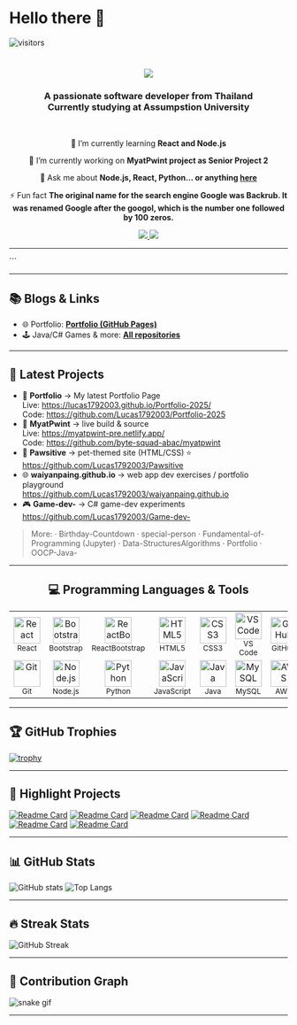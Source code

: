 # Hello there 👋

![visitors](https://komarev.com/ghpvc/?username=Lucas1792003&color=brightgreen)


<h1 align="center">
    <img src="https://readme-typing-svg.herokuapp.com/?font=Righteous&size=35&center=true&vCenter=true&width=500&height=70&duration=4000&lines=Hi+There!+👋;+I'm+Wai+Yan+Paing!;" />
</h1>

<h3 align="center">A passionate software developer from Thailand <br>Currently studying at Assumpstion University</h3>

<br/>

<div align="center">
 
  🌱 I’m currently learning **React and Node.js**

 🔭 I’m currently working on **MyatPwint project as Senior Project 2**

💬 Ask me about **Node.js, React, Python... or anything [here](https://github.com/Lucas1792003/Lucas1792003/issues)**

⚡ Fun fact **The original name for the search engine Google was Backrub. It was renamed Google after the googol, which is the number one followed by 100 zeros.**

 </div>
 
<div align="center"> 
  <a href="mailto:waiyanpaing183@gmail.com">
    <img src="https://img.shields.io/badge/Gmail-333333?style=for-the-badge&logo=gmail&logoColor=red" />
  </a>
  <a href="https://linkedin.com/in/lucas-wai179" target="_blank">
    <img src="https://img.shields.io/badge/LinkedIn-0077B5?style=for-the-badge&logo=linkedin&logoColor=white" target="_blank" />
  </a>
</div>

 <hr/>
```

---

## 📚 Blogs & Links
- 🌐 Portfolio: **[Portfolio (GitHub Pages)](https://lucas1792003.github.io/Portfolio-2025/)**
- 🕹 Java/C# Games & more: **[All repositories](https://github.com/Lucas1792003?tab=repositories)**

---

## 📌 Latest Projects
- 🔢 **Portfolio** → My latest Portfolio Page  
  Live: https://lucas1792003.github.io/Portfolio-2025/  
  Code: https://github.com/Lucas1792003/Portfolio-2025
- 🔢 **MyatPwint** → live build & source  
  Live: https://myatpwint-pre.netlify.app/  
  Code: https://github.com/byte-squad-abac/myatpwint
- 🐾 **Pawsitive** → pet-themed site (HTML/CSS) ⭐  
  https://github.com/Lucas1792003/Pawsitive
- 🌐 **waiyanpaing.github.io** → web app dev exercises / portfolio playground  
  https://github.com/Lucas1792003/waiyanpaing.github.io
- 🎮 **Game-dev-** → C# game-dev experiments  
  https://github.com/Lucas1792003/Game-dev-
  
> More: · Birthday-Countdown · special-person · Fundamental-of-Programming (Jupyter) · Data-StructuresAlgorithms · Portfolio · OOCP-Java-

---


<h2 align="center">💻 Programming Languages & Tools</h2>

<table align="center">
  <tr>
    <td align="center" width="96">
      <img src="https://raw.githubusercontent.com/devicons/devicon/master/icons/react/react-original.svg" width="48" height="48" alt="React"/><br/>
      <sub>React</sub>
    </td>
    <td align="center" width="96">
      <img src="https://cdn.jsdelivr.net/gh/devicons/devicon@latest/icons/bootstrap/bootstrap-original.svg" width="48" height="48" alt="Bootstrap"/><br/>
      <sub>Bootstrap</sub>
    </td>
    <td align="center" width="96">
      <img src="https://cdn.jsdelivr.net/gh/devicons/devicon@latest/icons/reactbootstrap/reactbootstrap-original.svg" width="48" height="48" alt="ReactBootstrap"/><br/>
      <sub>ReactBootstrap</sub>
    </td>
    <td align="center" width="96">
      <img src="https://raw.githubusercontent.com/devicons/devicon/master/icons/html5/html5-original.svg" width="48" height="48" alt="HTML5"/><br/>
      <sub>HTML5</sub>
    </td>
    <td align="center" width="96">
      <img src="https://raw.githubusercontent.com/devicons/devicon/master/icons/css3/css3-original.svg" width="48" height="48" alt="CSS3"/><br/>
      <sub>CSS3</sub>
    </td>
    <td align="center" width="96">
      <img src="https://raw.githubusercontent.com/devicons/devicon/master/icons/vscode/vscode-original.svg" width="48" height="48" alt="VS Code"/><br/>
      <sub>VS Code</sub>
    </td>
    <td align="center" width="96">
      <img src="https://cdn.jsdelivr.net/gh/devicons/devicon@latest/icons/github/github-original.svg" width="48" height="48" alt="GitHub"/><br/>
      <sub>GitHub</sub>
    </td>
    <td align="center" width="96">
      <img src="https://raw.githubusercontent.com/devicons/devicon/master/icons/figma/figma-original.svg" width="48" height="48" alt="Figma"/><br/>
      <sub>Figma</sub>
    </td>
    <td align="center" width="96">
      <img src="https://cdn.jsdelivr.net/gh/devicons/devicon@latest/icons/canva/canva-original.svg" width="48" height="48" alt="Canva"/><br/>
      <sub>Canva</sub>
    </td>
  </tr>
  <tr>
    <td align="center" width="96">
      <img src="https://raw.githubusercontent.com/devicons/devicon/master/icons/git/git-original.svg" width="48" height="48" alt="Git"/><br/>
      <sub>Git</sub>
    </td>
    <td align="center" width="96">
      <img src="https://raw.githubusercontent.com/devicons/devicon/master/icons/nodejs/nodejs-original.svg" width="48" height="48" alt="Node.js"/><br/>
      <sub>Node.js</sub>
    </td>
    <td align="center" width="96">
      <img src="https://raw.githubusercontent.com/devicons/devicon/master/icons/python/python-original.svg" width="48" height="48" alt="Python"/><br/>
      <sub>Python</sub>
    </td>
    <td align="center" width="96">
      <img src="https://raw.githubusercontent.com/devicons/devicon/master/icons/javascript/javascript-original.svg" width="48" height="48" alt="JavaScript"/><br/>
      <sub>JavaScript</sub>
    </td>
    <td align="center" width="96">
      <img src="https://raw.githubusercontent.com/devicons/devicon/master/icons/java/java-original.svg" width="48" height="48" alt="Java"/><br/>
      <sub>Java</sub>
    </td>
    <td align="center" width="96">
      <img src="https://raw.githubusercontent.com/devicons/devicon/master/icons/mysql/mysql-original.svg" width="48" height="48" alt="MySQL"/><br/>
      <sub>MySQL</sub>
    </td>
    <td align="center" width="96">
      <img src="https://cdn.jsdelivr.net/gh/devicons/devicon@latest/icons/amazonwebservices/amazonwebservices-original-wordmark.svg" width="48" height="48" alt="AWS"/><br/>
      <sub>AWS</sub>
    </td>
    <td align="center" width="96">
      <img src="https://raw.githubusercontent.com/devicons/devicon/master/icons/mongodb/mongodb-original.svg" width="48" height="48" alt="MongoDB"/><br/>
      <sub>MongoDB</sub>
    </td>
    <td align="center" width="96">
      <img src="https://cdn.jsdelivr.net/gh/devicons/devicon@latest/icons/supabase/supabase-original.svg" width="48" height="48" alt="Supabase"/><br/>
      <sub>Supabase</sub>
    </td>
  </tr>
</table>


---

## 🏆 GitHub Trophies
[![trophy](https://github-profile-trophy.vercel.app/?username=Lucas1792003&theme=onedark&margin-w=5&margin-h=5)](https://github.com/ryo-ma/github-profile-trophy)

---

## 🌟 Highlight Projects
[![Readme Card](https://github-readme-stats.vercel.app/api/pin/?username=Lucas1792003&repo=Portfolio-2025&theme=tokyonight)](https://github.com/Lucas1792003/Portfolio-2025)
[![Readme Card](https://github-readme-stats.vercel.app/api/pin/?username=byte-squad-abac&repo=myatpwint&theme=tokyonight)](https://github.com/byte-squad-abac/myatpwint)
[![Readme Card](https://github-readme-stats.vercel.app/api/pin/?username=Lucas1792003&repo=waiyanpaing.github.io&theme=tokyonight)](https://github.com/Lucas1792003/waiyanpaing.github.io)
[![Readme Card](https://github-readme-stats.vercel.app/api/pin/?username=Lucas1792003&repo=Software-Testing-Car-Rental-Partial-Project&theme=tokyonight)](https://github.com/Lucas1792003/Software-Testing-Car-Rental-Partial-Project)
[![Readme Card](https://github-readme-stats.vercel.app/api/pin/?username=Lucas1792003&repo=Pawsitive&theme=tokyonight)](https://github.com/Lucas1792003/Pawsitive)
[![Readme Card](https://github-readme-stats.vercel.app/api/pin/?username=Lucas1792003&repo=birthday-Countdown&theme=tokyonight)](https://github.com/Lucas1792003/Birthday-Countdown)

---

## 📊 GitHub Stats
![GitHub stats](https://github-readme-stats.vercel.app/api?username=Lucas1792003&show_icons=true&theme=tokyonight)
![Top Langs](https://github-readme-stats.vercel.app/api/top-langs/?username=Lucas1792003&layout=compact&theme=tokyonight)

---

## 🔥 Streak Stats
![GitHub Streak](https://streak-stats.demolab.com?user=Lucas1792003&theme=tokyonight)

---

## 📅 Contribution Graph
![snake gif](https://github.com/Lucas1792003/Lucas1792003/blob/output/github-contribution-grid-snake.svg)

---
